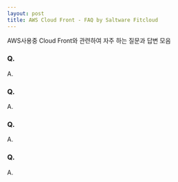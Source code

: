 ```yaml
---
layout: post
title: AWS Cloud Front - FAQ by Saltware Fitcloud
---
```


AWS사용중 Cloud Front와 관련하여 자주 하는 질문과 답변 모음

### Q.
A.

### Q.
A.

### Q.
A.

### Q.
A.

